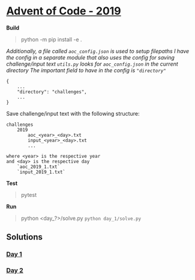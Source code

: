 # [Advent of Code - 2019](https://adventofcode.com)

**Build**
> python -m pip install -e .

_Additionally, a file called `aoc_config.json` is used to setup filepaths_
_I have the config in a separate module that also uses the config for saving challenge/input text_
_`utils.py` looks for `aoc_config.json` in the current directory_
_The important field to have in the config is `"directory"`_

    {
        ...
        "directory": "challenges",
        ...
    }

Save challenge/input text with the following structure:

    challenges
        2019
            aoc_<year>_<day>.txt
            input_<year>_<day>.txt
            ...

    where <year> is the respective year
    and <day> is the respective day
        `aoc_2019_1.txt`
        `input_2019_1.txt`
**Test**
>pytest

**Run**

>python <day_?>/solve.py
`python day_1/solve.py`

## Solutions
### [Day 1](day_1)
### [Day 2](day_2)

